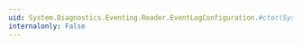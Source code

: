```yaml
---
uid: System.Diagnostics.Eventing.Reader.EventLogConfiguration.#ctor(System.String)
internalonly: False
---
```

